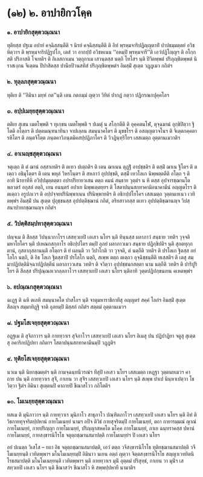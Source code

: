 <h1>(๑๒) ๒. อาปายิกวโคฺค</h1>
<h3>๑. อาปายิกสุตฺตวณฺณนา</h3>
<p> ทุติยสฺส   ปฐเม อปายํ คจฺฉิสฺสนฺตีติ ฯ นิรยํ คจฺฉิสฺสนฺตีติ ติ อิทํ พฺรหฺมจาริปฎิญฺญตาทิํ ปาปธมฺมตฺตยํ อวิชหิตฺวาฯ ติ  พฺรหฺมจาริปฎิรูปโก, เตสํ วา อากปฺปํ อวิชหเนน ‘‘อหมฺปิ พฺรหฺมจารี’’ติ เอวํปฎิโญฺญฯ ติ อโกฺกสติ ปริภาสติ โจเทติฯ ติ กิเลสกาเมน วตฺถุกาเม เสวนฺตสฺส นตฺถิ โทโสฯ นฺติ ปิวิตพฺพตํ ปริภุญฺชิตพฺพตํ นิราสเงฺกน จิเตฺตน ปิปาสิตสฺส ปานียปิวนสทิสํ ปริภุญฺชิตพฺพตํฯ อิมสฺมิํ สุเตฺต วฎฺฎเมว กถิตํฯ</p>


<h3>๒. ทุลฺลภสุตฺตวณฺณนา</h3>
<p> ทุติเย ติ ‘‘อิมินา มยฺหํ กต’’นฺติ เตน กตกมฺมํ ญตฺวา วิทิตํ ปากฎํ กตฺวา ปฎิกรณกปุคฺคโลฯ</p>


<h3>๓. อปฺปเมยฺยสุตฺตวณฺณนา</h3>
<p> ตติเย สุเขน เมตโพฺพติ ฯ ทุเกฺขน เมตโพฺพติ ฯ ปเมตุํ น สโกฺกตีติ ติ อุคฺคตนโฬ, ตุจฺฉมานํ อุกฺขิปิตฺวา ฐิโตติ อโตฺถฯ ติ ปตฺตมณฺฑนาทินา จาปเลฺลน สมนฺนาคโตฯ ติ มุขขโรฯ ติ อสญฺญตวจโนฯ ติ จิเตฺตกคฺคตารหิโตฯ ติ ภนฺตจิโตฺต ภนฺตคาวิภนฺตมิคสปฺปฎิภาโคฯ ติ วิวฎินฺทฺริโยฯ เสสเมตฺถ อุตฺตานเมวาติฯ</p>


<h3>๔. อาเนญฺชสุตฺตวณฺณนา</h3>
<p> จตุเตฺถ  ติ ตํ ฌานํ อสฺสาเทติฯ ติ ตเทว ปเตฺถติฯ ติ เตน ฌาเนน ตุฎฺฐิํ อาปชฺชติฯ ติ ตสฺมิํ ฌาเน ฐิโตฯ ติ ตเตฺถว อธิมุโตฺตฯ ติ เตน พหุลํ วิหรโนฺตฯ ติ สหภาวํ อุปปชฺชติ, ตสฺมิํ เทวโลเก นิพฺพตฺตตีติ อโตฺถ ฯ ติอาทิ นิรยาทีหิ อวิปฺปมุตฺตตฺตา อปรปริยายวเสน ตตฺถ คมนํ สนฺธาย วุตฺตํฯ น  หิ ตสฺส อุปจารชฺฌานโต พลวตรํ อกุสลํ อตฺถิ, เยน อนนฺตรํ อปาเย นิพฺพเตฺตยฺยฯ ติ โสตาปนฺนสกทาคามิอนาคามีนํ อญฺญตโรฯ ติ ตเตฺถว อรูปภเวฯ ติ อปฺปจฺจยปรินิพฺพาเนน ปรินิพฺพายติฯ ติ อธิกปฺปโยโคฯ เสสเมตฺถ วุตฺตนเยเนว เวทิตพฺพํฯ อิมสฺมิํ ปน สุเตฺต ปุถุชฺชนสฺส อุปปตฺติชฺฌานํ กถิตํ, อริยสาวกสฺส ตเทว อุปปตฺติชฺฌานญฺจ วิปสฺสนาปาทกชฺฌานญฺจ กถิตํฯ</p>


<h3>๕. วิปตฺติสมฺปทาสุตฺตวณฺณนา</h3>
<p> ปญฺจเม ติ สีลสฺส วิปนฺนากาโรฯ เสสทฺวเยปิ เอเสว นโยฯ นฺติ ทินฺนสฺส ผลาภาวํ สนฺธาย วทติฯ  วุจฺจติ มหาโยโคฯ นฺติ ปเหณกสกฺกาโร อธิเปฺปโตฯ ตมฺปิ อุภยํ ผลาภาวเมว สนฺธาย ปฎิกฺขิปติฯ นฺติ สุกตทุกฺกตานํ, กุสลากุสลานนฺติ อโตฺถฯ ติ ยํ ผลนฺติ วา วิปาโกติ วา วุจฺจติ, ตํ นตฺถีติ วทติฯ ติ ปรโลเก ฐิตสฺส อยํ โลโก นตฺถิ, ติ อิธ โลเก ฐิตสฺสาปิ ปรโลโก นตฺถิ, สเพฺพ ตตฺถ ตเตฺถว อุจฺฉิชฺชนฺตีติ ทเสฺสติฯ ติ เตสุ สมฺมาปฎิปตฺติมิจฺฉาปฎิปตฺตีนํ ผลาภาววเสน วทติฯ ติ จวิตฺวา อุปฺปชฺชนกสตฺตา นาม นตฺถีติ วทติฯ ติ ปาริปูริโยฯ ติ สีลสฺส ปริปุณฺณอเวกลฺลภาโวฯ เสสทฺวเยปิ เอเสว นโยฯ นฺติอาทิ วุตฺตปฎิปกฺขนเยน คเหตพฺพํฯ</p>


<h3>๖. อปณฺณกสุตฺตวณฺณนา</h3>
<p> ฉเฎฺฐ   ติ ฉหิ ตเลหิ สมนฺนาคโต ปาสโกฯ นฺติ จาตุมหาราชิกาทีสุ อญฺญตรํ สคฺคํ โลกํฯ อิมสฺมิํ สุเตฺต สีลญฺจ สมฺมาทิฎฺฐิ จาติ อุภยมฺปิ มิสฺสกํ กถิตํฯ สตฺตมํ อุตฺตานเมวฯ</p>


<h3>๘. ปฐมโสเจยฺยสุตฺตวณฺณนา</h3>
<p> อฎฺฐเม  ติ สุจิภาวาฯ นฺติ กายทฺวาเร สุจิภาโวฯ เสสทฺวเยปิ เอเสว นโยฯ อิเมสุ ปน ปฎิปาฎิยา จตูสุ สุเตฺตสุ อคาริกปฎิปทา กถิตาฯ โสตาปนฺนสกทาคามีนมฺปิ วฎฺฎติฯ</p>


<h3>๙. ทุติยโสเจยฺยสุตฺตวณฺณนา</h3>
<p> นวเม นฺติ นิยกชฺฌตฺตํฯ นฺติ กามจฺฉนฺทนีวรณํฯ ทีสุปิ เอเสว นโยฯ เสสเมตฺถ เหฎฺฐา วุตฺตนยเมวฯ คาถาย ปน นฺติ กายทฺวาเร สุจิํ, กาเยน วา สุจิํฯ เสสทฺวเยปิ เอเสว นโยฯ นฺติ สเพฺพ ปาเป นินฺหาเปตฺวา โธวิตฺวา ฐิตํฯ อิมินา สุเตฺตนปิ คาถายปิ ขีณาสโวว กถิโตติฯ</p>


<h3>๑๐. โมเนยฺยสุตฺตวณฺณนา</h3>
<p> ทสเม ติ มุนิภาวาฯ นฺติ กายทฺวาเร มุนิภาโว สาธุภาโว ปณฺฑิตภาโวฯ เสสทฺวเยปิ เอเสว นโยฯ นฺติ อิทํ ติวิธกายทุจฺจริตปฺปหานํ กายโมเนยฺยํ นามฯ อปิจ ติวิธํ กายสุจริตมฺปิ กายโมเนยฺยํ, ตถา กายารมฺมณํ  ญาณํ กายโมเนยฺยํ, กายปริญฺญา กายโมเนยฺยํ, ปริญฺญาสหคโต มโคฺค กายโมเนยฺยํ, กาเย ฉนฺทราคสฺส ปหานํ กายโมเนยฺยํ, กายสงฺขารนิโรโธ จตุตฺถชฺฌานสมาปตฺติ กายโมเนยฺยํฯ ปิ เอเสว นโยฯ</p>


<p>อยํ  ปเนตฺถ วิเสโส – ยถา อิธ จตุตฺถชฺฌานสมาปตฺติ, เอวํ ตตฺถ วจีสงฺขารนิโรโธ ทุติยชฺฌานสมาปตฺติ วจีโมเนยฺยนฺติ เวทิตพฺพาฯ มโนโมเนยฺยมฺปิ อิมินาว นเยน อตฺถํ ญตฺวา จิตฺตสงฺขารนิโรโธ สญฺญาเวทยิตนิโรธสมาปตฺติ มโนโมเนยฺยนฺติ เวทิตพฺพาฯ นฺติ กายทฺวาเร มุนิํ อุตฺตมํ ปริสุทฺธํ, กาเยน วา มุนิํฯ เสสทฺวเยปิ เอเสว นโยฯ นฺติ ขีณาสวํฯ ขีณาสโว หิ สพฺพปฺปหายี นามาติฯ</p>

</p>





